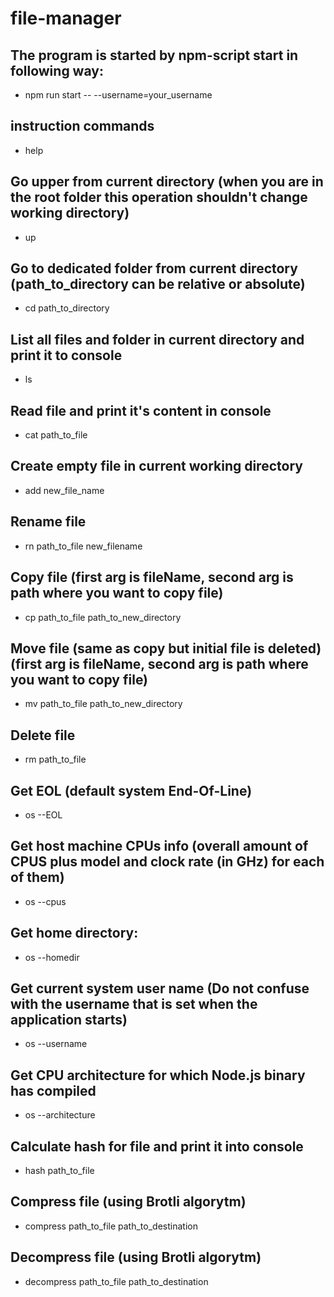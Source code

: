 # file-manager



## The program is started by npm-script start in following way:

- npm run start -- --username=your_username

## instruction commands

- help

## Go upper from current directory (when you are in the root folder this operation shouldn't change working directory)

- up

## Go to dedicated folder from current directory (path_to_directory can be relative or absolute)

- cd path_to_directory

## List all files and folder in current directory and print it to console

- ls

## Read file and print it's content in console

- cat path_to_file

## Create empty file in current working directory

- add new_file_name

## Rename file

- rn path_to_file new_filename

## Copy file (first arg is fileName, second arg is path where you want to copy file)

- cp path_to_file path_to_new_directory

## Move file (same as copy but initial file is deleted)(first arg is fileName, second arg is path where you want to copy file)

- mv path_to_file path_to_new_directory

## Delete file

- rm path_to_file

## Get EOL (default system End-Of-Line)

- os --EOL

## Get host machine CPUs info (overall amount of CPUS plus model and clock rate (in GHz) for each of them)

- os --cpus

## Get home directory:

- os --homedir

## Get current system user name (Do not confuse with the username that is set when the application starts)

- os --username

## Get CPU architecture for which Node.js binary has compiled

- os --architecture

## Calculate hash for file and print it into console

- hash path_to_file

## Compress file (using Brotli algorytm)

- compress path_to_file path_to_destination

## Decompress file (using Brotli algorytm)

- decompress path_to_file path_to_destination